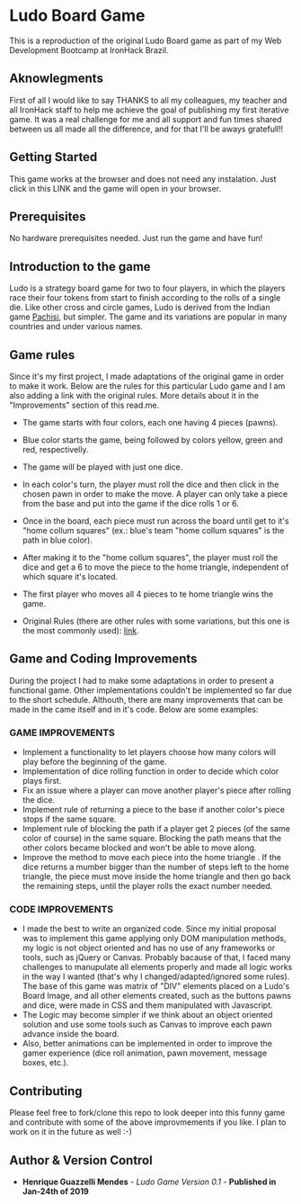# Ludo Board Game

This is a reproduction of the original Ludo Board game as part of my Web Development Bootcamp at IronHack Brazil.

## Aknowlegments

First of all I would like to say THANKS to all my colleagues, my teacher and all IronHack staff to help me achieve the goal of publishing my first iterative game. It was a real challenge for me and all support and fun times shared between us all made all the difference, and for that I'll be aways gratefull!!

## Getting Started

This game works at the browser and does not need any instalation. Just click in this LINK and the game will open in your browser.

## Prerequisites

No hardware prerequisites needed. Just run the game and have fun!

## Introduction to the game

Ludo is a strategy board game for two to four players, in which the players race their four tokens from start to finish according to the rolls of a single die. Like other cross and circle games, Ludo is derived from the Indian game [Pachisi](https://en.wikipedia.org/wiki/Pachisi), but simpler. The game and its variations are popular in many countries and under various names.

## Game rules

Since it's my first project, I made adaptations of the original game in order to make it work. Below are the rules for this particular Ludo game and I am also adding a link with the original rules. More details about it in the "Improvements" section of this read.me.

* The game starts with four colors, each one having 4 pieces (pawns).
* Blue color starts the game, being followed by colors yellow, green and red, respectivelly.
* The game will be played with just one dice.
* In each color's turn, the player must roll the dice and then click in the chosen pawn in order to make the move. A player can only take a piece from the base and put into the game if the dice rolls 1 or 6.
* Once in the board, each piece must run across the board until get to it's "home collum squares" (ex.: blue's team "home collum squares" is the path in blue color).
* After making it to the "home collum squares", the player must roll the dice and get a 6 to move the piece to the home triangle, independent of which square it's located.
* The first player who moves all 4 pieces to te home triangle wins the game.

* Original Rules (there are other rules with some variations, but this one is the most commonly used): [link](https://www.mastersofgames.com/rules/ludo-rules-instructions-guide.htm).

## Game and Coding Improvements

During the project I had to make some adaptations in order to present a functional game. Other implementations couldn't be implemented so far due to the short schedule. Althouth, there are many improvements that can be made in the came itself and in it's code. Below are some examples:

### GAME IMPROVEMENTS
* Implement a functionality to let players choose how many colors will play before the beginning of the game.
* Implementation of dice rolling function in order to decide which color plays first.
* Fix an issue where a player can move another player's piece after rolling the dice.
* Implement rule of returning a piece to the base if another color's piece stops if the same square.
* Implement rule of blocking the path if a player get 2 pieces (of the same color of course) in the same square. Blocking the path means that the other colors became blocked and won't be able to move along.
* Improve the method to move each piece into the home triangle . If the dice returns a mumber bigger than the number of steps left to the home triangle, the piece must move inside the home triangle and then go back the remaining steps, until the player rolls the exact number needed.

### CODE IMPROVEMENTS
* I made the best to write an organized code. Since my initial proposal was to implement this game applying only DOM manipulation methods, my logic is not object oriented and has no use of any frameworks or tools, such as jQuery or Canvas. Probably bacause of that, I faced many challenges to manupulate all elements properly and made all logic works in the way I wanted (that's why I changed/adapted/ignored some rules). The base of this game was matrix of "DIV" elements placed on a Ludo's Board Image, and all other elements created, such as the buttons pawns and dice, were made in CSS and them manipulated with Javascript.
* The Logic may become simpler if we think about an object oriented solution and use some tools such as Canvas to improve each pawn advance inside the board.
* Also, better animations can be implemented in order to improve the gamer experience (dice roll animation, pawn movement, message boxes, etc.).

## Contributing

Please feel free to fork/clone this repo to look deeper into this funny game and contribute with some of the above improvmements if you like. I plan to work on it in the future as well :-)

## Author & Version Control

* **Henrique Guazzelli Mendes** - *Ludo Game Version 0.1* - **Published in Jan-24th of 2019**
